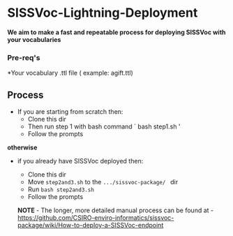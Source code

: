 SISSVoc-Lightning-Deployment
============================

**We aim to make a fast and repeatable process for deploying SISSVoc with your vocabularies**

### Pre-req's
 *Your vocabulary  .ttl file ( example: agift.ttl)
 
## Process
* If you are starting from scratch then:
    - Clone this dir
    - Then run step 1 with bash command ` bash step1.sh '
    - Follow the prompts

**otherwise**

 * if you already have SISSVoc deployed then:
    - Clone this dir
    - Move ` step2and3.sh ` to the ` .../sissvoc-package/  ` dir
    - Run ` bash step2and3.sh `
    - Follow the prompts
    
    **NOTE** - The longer, more detailed manual process can be found at - https://github.com/CSIRO-enviro-informatics/sissvoc-package/wiki/How-to-deploy-a-SISSVoc-endpoint
